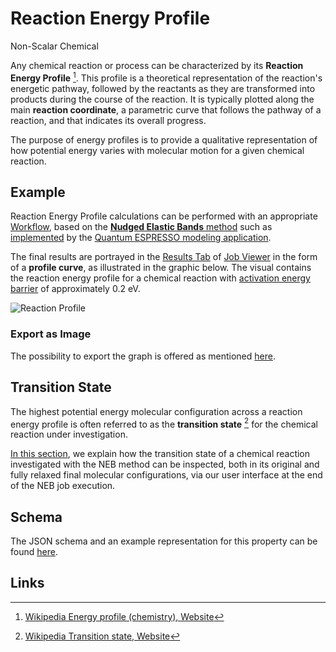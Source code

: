 # Reaction Energy Profile

<span class="btn badge b-success border-50">Non-Scalar</span> <span class="btn badge b-info border-50">Chemical</span>

Any chemical reaction or process can be characterized by its **Reaction Energy Profile** [^1]. This profile is a theoretical representation of the reaction's energetic pathway, followed by the reactants as they are transformed into products during the course of the reaction. It is typically plotted along the main **reaction coordinate**, a parametric curve that follows the pathway of a reaction, and that indicates its overall progress.
 
The purpose of energy profiles is to provide a qualitative representation of how potential energy varies with molecular motion for a given chemical reaction.

## Example

Reaction Energy Profile calculations can be performed with an appropriate [Workflow](../../workflows/overview.md), based on the [**Nudged Elastic Bands** method](../../models/auxiliary-concepts/nudged-elastic-band.md)  such as [implemented](../../tutorials/dft/chemical/neb.md) by the [Quantum ESPRESSO modeling application](../../software-directory/modeling/quantum-espresso/overview.md). 

The final results are portrayed in the [Results Tab](../../jobs/ui/results-tab.md) of [Job Viewer](../../jobs/ui/viewer.md) in the form of a **profile curve**, as illustrated in the graphic below. The visual contains the reaction energy profile for a chemical reaction with [activation energy barrier](../scalar/reaction-energy-barrier.md) of approximately 0.2 eV.

![Reaction Profile](../../images/properties-directory/reaction-profile.png "Reaction Profile")

### Export as Image

The possibility to export the graph is offered as mentioned [here](../../properties/ui/viewer.md#export-as-images).

## Transition State

The highest potential energy molecular configuration across a reaction energy profile is often referred to as the **transition state** [^2] for the chemical reaction under investigation.
 
[In this section](../../workflows/addons/structural-relaxation.md#initial/final-structures-set), we explain how the transition state of a chemical reaction investigated with the NEB method can be inspected, both in its original and fully relaxed final molecular configurations, via our user interface at the end of the NEB job execution.

## Schema

The JSON schema and an example representation for this property can be found [here](../../properties/data/list.md#reaction-energy-profile).

## Links

[^1]: [Wikipedia Energy profile (chemistry), Website](https://en.wikipedia.org/wiki/Energy_profile_(chemistry))

[^2]: [Wikipedia Transition state, Website](https://en.wikipedia.org/wiki/Transition_state)
